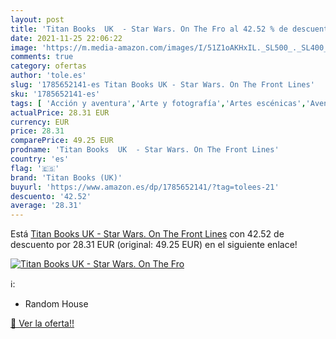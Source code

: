 ```yaml
---
layout: post
title: 'Titan Books  UK  - Star Wars. On The Fro al 42.52 % de descuento'
date: 2021-11-25 22:06:22
image: 'https://m.media-amazon.com/images/I/51Z1oAKHxIL._SL500_._SL400_.jpg'
comments: true
category: ofertas
author: 'tole.es'
slug: '1785652141-es Titan Books UK - Star Wars. On The Front Lines'
sku: '1785652141-es'
tags: [ 'Acción y aventura','Arte y fotografía','Artes escénicas','Aventuras de ciencia ficción','Ciencia ficción','Cine de género','Consulta','Enciclopedias y obras de consulta','Fantasía y ciencia ficción','Ficción basada en TV, cine y videojuegos','Ficción por género','Libros','Literatura y ficción','Películas','Películas de acción y aventuras','Películas de fantasía y ciencia ficción','Producción cinematografía y tecnología','Producción de películas y tecnología','Referencias de películas','titan books (uk)', ]
actualPrice: 28.31 EUR
currency: EUR
price: 28.31
comparePrice: 49.25 EUR
prodname: 'Titan Books  UK  - Star Wars. On The Front Lines'
country: 'es'
flag: '🇪🇸'
brand: 'Titan Books (UK)'
buyurl: 'https://www.amazon.es/dp/1785652141/?tag=tolees-21'
descuento: '42.52'
average: '28.31'
---
```


Está [Titan Books  UK  - Star Wars. On The Front Lines](https://www.amazon.es/dp/1785652141/?tag=tolees-21) con 42.52 de descuento por 28.31 EUR (original: 49.25 EUR) en el siguiente enlace!

[![Titan Books  UK  - Star Wars. On The Fro](https://m.media-amazon.com/images/I/51Z1oAKHxIL._SL500_._SL400_.jpg)](https://www.amazon.es/dp/1785652141/?tag=tolees-21)

ℹ️:

- Random House

[🛒 Ver la oferta!!](https://www.amazon.es/dp/1785652141/?tag=tolees-21)
